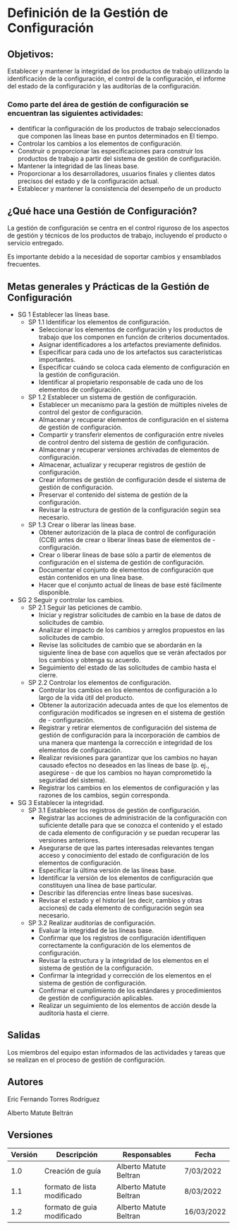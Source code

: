 # Definición de la Gestión de Configuración

## Objetivos:

Establecer y mantener la integridad de los productos de trabajo utilizando la identificación de la configuración, el control de la configuración, el informe del estado de la configuración y las auditorías de la configuración.

### Como parte del área de gestión de configuración se encuentran las siguientes actividades:

- dentificar la configuración de los productos de trabajo seleccionados que componen las líneas base en puntos determinados en 
El tiempo.
- Controlar los cambios a los elementos de configuración.
- Construir o proporcionar las especificaciones para construir los productos de trabajo a partir del sistema de gestión de 
configuración.
- Mantener la integridad de las líneas base.
- Proporcionar a los desarrolladores, usuarios finales y clientes datos precisos del estado y de la configuración actual.
- Establecer y mantener la consistencia del desempeño de un producto 

## ¿Qué hace una Gestión de Configuración?

La gestión de configuración se centra en el control riguroso de los aspectos de gestión y técnicos de los productos de trabajo, incluyendo el producto o servicio entregado.

Es importante debido a la necesidad de soportar cambios y ensamblados frecuentes.

## Metas generales y Prácticas de la Gestión de Configuración

- SG 1 Establecer las líneas base.
  - SP 1.1 Identificar los elementos de configuración.
    - Seleccionar los elementos de configuración y los productos de trabajo que los componen en función de criterios documentados.
    - Asignar identificadores a los artefactos previamente definidos.
    - Especificar para cada uno de los artefactos sus características importantes.
    - Especificar cuándo se coloca cada elemento de configuración en la gestión de configuración.
    - Identificar al propietario responsable de cada uno de los elementos de configuración.
  - SP 1.2 Establecer un sistema de gestión de configuración.
    - Establecer un mecanismo para la gestión de múltiples niveles de control del gestor de configuración.
    - Almacenar y recuperar elementos de configuración en el sistema de gestión de configuración.
    - Compartir y transferir elementos de configuración entre niveles de control dentro del sistema de gestión de configuración.
    - Almacenar y recuperar versiones archivadas de elementos de configuración.
    - Almacenar, actualizar y recuperar registros de gestión de configuración.
    - Crear informes de gestión de configuración desde el sistema de gestión de configuración.
    - Preservar el contenido del sistema de gestión de la configuración.
    - Revisar la estructura de gestión de la configuración según sea necesario.
  - SP 1.3 Crear o liberar las líneas base.
    - Obtener autorización de la placa de control de configuración (CCB) antes de crear o liberar líneas base de elementos de - configuración.
    - Crear o liberar líneas de base sólo a partir de elementos de configuración en el sistema de gestión de configuración.
    - Documentar el conjunto de elementos de configuración que están contenidos en una línea base.
    - Hacer que el conjunto actual de líneas de base esté fácilmente disponible.
- SG 2 Seguir y controlar los cambios.
  - SP 2.1 Seguir las peticiones de cambio.
    - Iniciar y registrar solicitudes de cambio en la base de datos de solicitudes de cambio.
    - Analizar el impacto de los cambios y arreglos propuestos en las solicitudes de cambio.
    - Revise las solicitudes de cambio que se abordarán en la siguiente línea de base con aquellos que se verán afectados por los cambios y obtenga su acuerdo.
    - Seguimiento del estado de las solicitudes de cambio hasta el cierre.
  - SP 2.2 Controlar los elementos de configuración.
    - Controlar los cambios en los elementos de configuración a lo largo de la vida útil del producto.
    - Obtener la autorización adecuada antes de que los elementos de configuración modificados se ingresen en el sistema de gestión de - configuración.
    - Registrar y retirar elementos de configuración del sistema de gestión de configuración para la incorporación de cambios de una manera que mantenga la corrección e integridad de los elementos de configuración.
    - Realizar revisiones para garantizar que los cambios no hayan causado efectos no deseados en las líneas de base (p. ej., asegúrese - de que los cambios no hayan comprometido la seguridad del sistema).
    - Registrar los cambios en los elementos de configuración y las razones de los cambios, según corresponda.
- SG 3 Establecer la integridad.
  - SP 3.1 Establecer los registros de gestión de configuración.
    - Registrar las acciones de administración de la configuración con suficiente detalle para que se conozca el contenido y el estado de cada elemento de configuración y se puedan recuperar las versiones anteriores.
    - Asegurarse de que las partes interesadas relevantes tengan acceso y conocimiento del estado de configuración de los elementos de configuración.
    - Especificar la última versión de las líneas base.
    - Identificar la versión de los elementos de configuración que constituyen una línea de base particular.
    - Describir las diferencias entre líneas base sucesivas.
    - Revisar el estado y el historial (es decir, cambios y otras acciones) de cada elemento de configuración según sea necesario.
  - SP 3.2 Realizar auditorías de configuración.
    - Evaluar la integridad de las líneas base.
    - Confirmar que los registros de configuración identifiquen correctamente la configuración de los elementos de configuración.
    - Revisar la estructura y la integridad de los elementos en el sistema de gestión de la configuración.
    - Confirmar la integridad y corrección de los elementos en el sistema de gestión de configuración.
    - Confirmar el cumplimiento de los estándares y procedimientos de gestión de configuración aplicables.
    - Realizar un seguimiento de los elementos de acción desde la auditoría hasta el cierre.

## Salidas

Los miembros del equipo estan informados de las actividades y tareas que se realizan en el proceso de gestión de configuración.

## Autores

Eric Fernando Torres Rodríguez

Alberto Matute Beltrán

## Versiones

| Versión | Descripción      | Responsables   | Fecha      |
| ------- | ---------------- | -------------- | ---------- |
| 1.0     | Creación de guía | Alberto Matute Beltran | 7/03/2022 |
| 1.1     | formato de lista modificado | Alberto Matute Beltran | 8/03/2022 |
| 1.2     | formato de guia modificado | Alberto Matute Beltran | 16/03/2022 |

